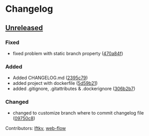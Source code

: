 # Changelog

## [Unreleased]
### Fixed
- fixed problem with static branch property ([470a84f](https://github.com/lftkv/GithubChangelogGenerator.Net/commit/470a84fbbe432b555f9110a0298f2e421a09126c))


### Added
- Added CHANGELOG.md ([2395c79](https://github.com/lftkv/GithubChangelogGenerator.Net/commit/2395c793d512be29dce7e55a3ac4bf78e7bc88ca))
- added project with dockerfile ([5d59b21](https://github.com/lftkv/GithubChangelogGenerator.Net/commit/5d59b21a420d528ccf2a31b79fa813c646f05224))
- added .gitignore, .gitattributes & .dockerignore ([306b2b7](https://github.com/lftkv/GithubChangelogGenerator.Net/commit/306b2b75ed10b262920032aa5fe857a4e17ed0a0))


### Changed
- changed to customize branch where to commit changelog file ([09750c8](https://github.com/lftkv/GithubChangelogGenerator.Net/commit/09750c86f46685d82c18e28c762890850fbf19e6))


Contributors: [lftkv](https://github.com/lftkv), [web-flow](https://github.com/web-flow)


[Unreleased]: https://github.com/lftkv/GithubChangelogGenerator.Net/compare/...HEAD

